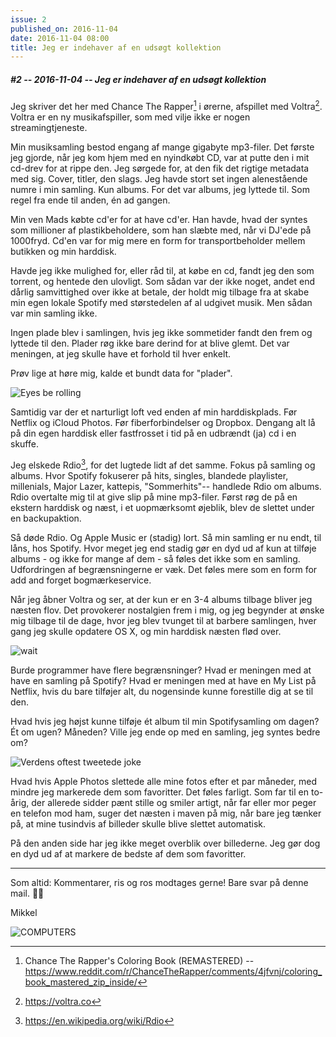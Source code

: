 ```yaml
---
issue: 2
published_on: 2016-11-04
date: 2016-11-04 08:00
title: Jeg er indehaver af en udsøgt kollektion
---
```


##### #2 -- 2016-11-04 -- Jeg er indehaver af en udsøgt kollektion

Jeg skriver det her med Chance The Rapper[^mixtape] i ørerne, afspillet med Voltra[^voltra]. Voltra er en ny musikafspiller, som med vilje ikke er nogen streamingtjeneste.

Min musiksamling bestod engang af mange gigabyte mp3-filer. Det første jeg gjorde, når jeg kom hjem med en nyindkøbt CD, var at putte den i mit cd-drev for at rippe den. Jeg sørgede for, at den fik det rigtige metadata med sig. Cover, titler, den slags. Jeg havde stort set ingen alenestående numre i min samling. Kun albums. For det var albums, jeg lyttede til. Som regel fra ende til anden, én ad gangen.

Min ven Mads købte cd'er for at have cd'er. Han havde, hvad der syntes som millioner af plastikbeholdere, som han slæbte med, når vi DJ'ede på 1000fryd. Cd'en var for mig mere en form for transportbeholder mellem butikken og min harddisk.

Havde jeg ikke mulighed for, eller råd til, at købe en cd, fandt jeg den som torrent, og hentede den ulovligt. Som sådan var der ikke noget, andet end dårlig samvittighed over ikke at betale, der holdt mig tilbage fra at skabe min egen lokale Spotify med størstedelen af al udgivet musik. Men sådan var min samling ikke.

Ingen plade blev i samlingen, hvis jeg ikke sommetider fandt den frem og lyttede til den. Plader røg ikke bare derind for at blive glemt. Det var meningen, at jeg skulle have et forhold til hver enkelt.

Prøv lige at høre mig, kalde et bundt data for "plader".

![Eyes be rolling](https://s3.brnbw.com/whatever-2-SbbhKU5U0Z.gif)

Samtidig var der et narturligt loft ved enden af min harddiskplads. Før Netflix og iCloud Photos. Før fiberforbindelser og Dropbox. Dengang alt lå på din egen harddisk eller fastfrosset i tid på en udbrændt (ja) cd i en skuffe.

Jeg elskede Rdio[^rdio], for det lugtede lidt af det samme. Fokus på samling og albums. Hvor Spotify fokuserer på hits, singles, blandede playlister, millenials, Major Lazer, kattepis, "Sommerhits"-- handlede Rdio om albums. Rdio overtalte mig til at give slip på mine mp3-filer. Først røg de på en ekstern harddisk og næst, i et uopmærksomt øjeblik, blev de slettet under en backupaktion.

Så døde Rdio. Og Apple Music er (stadig) lort. Så min samling er nu endt, til låns, hos Spotify. Hvor meget jeg end stadig gør en dyd ud af kun at tilføje albums - og ikke for mange af dem - så føles det ikke som en samling. Udfordringen af begrænsningerne er væk. Det føles mere som en form for add and forget bogmærkeservice.

Når jeg åbner Voltra og ser, at der kun er en 3-4 albums tilbage bliver jeg næsten flov. Det provokerer nostalgien frem i mig, og jeg begynder at ønske mig tilbage til de dage, hvor jeg blev tvunget til at barbere samlingen, hver gang jeg skulle opdatere OS X, og min harddisk næsten flød over.

![wait](https://s3.brnbw.com/wait-what-chinese-4REChLYrVa.gif)

Burde programmer have flere begrænsninger? Hvad er meningen med at have en samling på Spotify? Hvad er meningen med at have en My List på Netflix, hvis du bare tilføjer alt, du nogensinde kunne forestille dig at se til den.

Hvad hvis jeg højst kunne tilføje ét album til min Spotifysamling om dagen? Ét om ugen? Måneden? Ville jeg ende op med en samling, jeg syntes bedre om?

<img src="https://s3.brnbw.com/Screen-Shot-2016-10-25-at-23.03.41.png" alt="Verdens oftest tweetede joke" width={320} />

Hvad hvis Apple Photos slettede alle mine fotos efter et par måneder, med mindre jeg markerede dem som favoritter. Det føles farligt. Som far til en to-årig, der allerede sidder pænt stille og smiler artigt, når far eller mor peger en telefon mod ham, suger det næsten i maven på mig, når bare jeg tænker på, at mine tusindvis af billeder skulle blive slettet automatisk.

På den anden side har jeg ikke meget overblik over billederne. Jeg gør dog en dyd ud af at markere de bedste af dem som favoritter.

---

Som altid: Kommentarer, ris og ros modtages gerne! Bare svar på denne mail. 👍🏼

Mikkel

<img src="https://s3.brnbw.com/COMPUTERS-512.jpg" alt="COMPUTERS" width={256} />

[^voltra]: https://voltra.co
[^rdio]: https://en.wikipedia.org/wiki/Rdio
[^mixtape]: Chance The Rapper's Coloring Book (REMASTERED) -- https://www.reddit.com/r/ChanceTheRapper/comments/4jfvnj/coloring_book_mastered_zip_inside/
